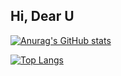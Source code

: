 ## Hi, Dear U

[![Anurag's GitHub stats](https://github-readme-stats.vercel.app/api?username=wangzhen11aaa)](https://github.com/anuraghazra/github-readme-stats)



[![Top Langs](https://github-readme-stats.vercel.app/api/top-langs/?username=wangzhen11aaa&layout=compact)](https://github.com/anuraghazra/github-readme-stats)
